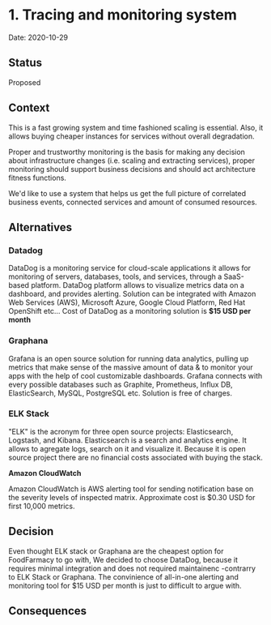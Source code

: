 # 1. Tracing and monitoring system

Date: 2020-10-29

## Status

Proposed 

## Context

This is a fast growing system and time fashioned scaling is essential. Also, it allows buying cheaper instances for services without overall degradation.

Proper and trustworthy monitoring is the basis for making any decision about infrastructure changes (i.e. scaling and extracting services), proper monitoring should support business decisions and should act architecture fitness functions.

We'd like to use a system that helps us get the full picture of correlated business events, connected services and amount of consumed resources.

## Alternatives 

### Datadog

DataDog is a monitoring service for cloud-scale applications it allows for monitoring of servers, databases, tools, and services, through a SaaS-based platform.
DataDog platform allows to visualize metrics data on a dashboard, and provides alerting. Solution can be integrated with Amazon Web Services (AWS), Microsoft Azure, Google Cloud Platform, Red Hat OpenShift etc… Cost of DataDog as a monitoring solution is **$15 USD per month** 

### Graphana 

Grafana is an open source solution for running data analytics, pulling up metrics that make sense of the massive amount of data & to monitor your apps with the help of cool customizable dashboards. Grafana connects with every possible databases such as Graphite, Prometheus, Influx DB, ElasticSearch, MySQL, PostgreSQL etc. Solution is free of charges.

### ELK Stack

"ELK" is the acronym for three open source projects: Elasticsearch, Logstash, and Kibana. Elasticsearch is a search and analytics engine. It allows to agregate logs, search on it and visualize it. Because it is open source project there are no financial costs associated with buying the stack. 

**Amazon CloudWatch** 

Amazon CloudWatch is AWS alerting tool for sending notification base on the severity levels of inspected matrix. Approximate cost is $0.30 USD for first 10,000 metrics.

## Decision

Even thought ELK stack or Graphana are the cheapest option for FoodFarmacy to go with, We decided to choose DataDog, because it requires minimal integration and does not required maintainenc -contrarry to ELK Stack or Graphana. The convinience of all-in-one alerting and monitoring tool for $15 USD per month is just to difficult to argue with. 

## Consequences

